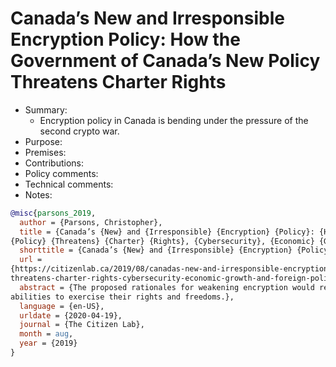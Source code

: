 # Canada’s New and Irresponsible Encryption Policy: How the Government of Canada’s New Policy Threatens Charter Rights

- Summary:
  - Encryption policy in Canada is bending under the pressure of the second crypto war.
- Purpose:
- Premises:
- Contributions:
- Policy comments:
- Technical comments:
- Notes:

```bib
@misc{parsons_2019,
  author = {Parsons, Christopher},
  title = {Canada’s {New} and {Irresponsible} {Encryption} {Policy}: {How} the {Government} of {Canada}’s {New}
{Policy} {Threatens} {Charter} {Rights}, {Cybersecurity}, {Economic} {Growth}, and {Foreign} {Policy}},
  shorttitle = {Canada’s {New} and {Irresponsible} {Encryption} {Policy}},
  url =
{https://citizenlab.ca/2019/08/canadas-new-and-irresponsible-encryption-policy-how-the-government-of-canadas-new-policy-
threatens-charter-rights-cybersecurity-economic-growth-and-foreign-policy/},
  abstract = {The proposed rationales for weakening encryption would result in significant loses to Canadians’
abilities to exercise their rights and freedoms.},
  language = {en-US},
  urldate = {2020-04-19},
  journal = {The Citizen Lab},
  month = aug,
  year = {2019}
}
```
